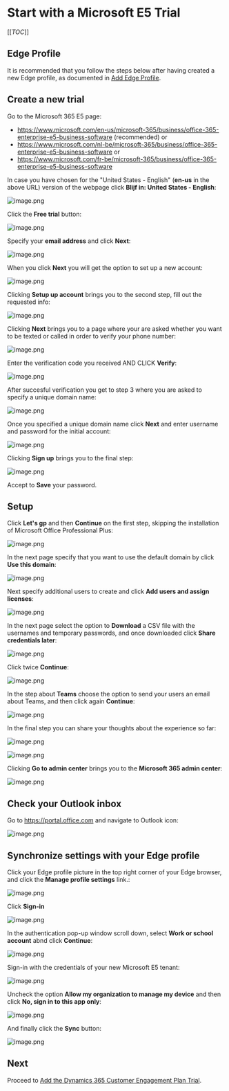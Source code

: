 # Start with a Microsoft E5 Trial

[[_TOC_]]

## Edge Profile

It is recommended that you follow the steps below after having created a new Edge profile, as documented in [Add Edge Profile](Add-New-Edge-Profile).

## Create a new trial

Go to the Microsoft 365 E5 page:

- https://www.microsoft.com/en-us/microsoft-365/business/office-365-enterprise-e5-business-software (recommended) or
- https://www.microsoft.com/nl-be/microsoft-365/business/office-365-enterprise-e5-business-software or 
- https://www.microsoft.com/fr-be/microsoft-365/business/office-365-enterprise-e5-business-software

In case you have chosen for the "United States - English" (**en-us** in the above URL) version of the webpage click **Blijf in: United States - English**:

![image.png](images/start-with-microsoft-e5-trial-en-us.png)

Click the **Free trial** button:

![image.png](images/start-with-microsoft-e5-trial.png)

Specify your **email address** and click **Next**:

![image.png](images/start-with-microsoft-e5-trial-setup-account.png)

When you click **Next** you will get the option to set up a new account:

![image.png](images/start-with-microsoft-e5-trial-new-account.png)

Clicking **Setup up account** brings you to the second step, fill out the requested info:

![image.png](images/start-with-microsoft-e5-trial-tell-us.png)

Clicking **Next** brings you to a page where your are asked whether you want to be texted or called in order to verify your phone number:

![image.png](images/start-with-microsoft-e5-trial-send-verification-code.png)

Enter the verification code you received AND CLICK **Verify**:

![image.png](images/start-with-microsoft-e5-trial-verify-code.png)

After succesful verification you get to step 3 where you are asked to specify a unique domain name:

![image.png](images/start-with-microsoft-e5-trial-create-your-business-entity.png)

Once you specified a unique domain name click **Next** and enter username and password for the initial account:

![image.png](images/start-with-microsoft-e5-trial-create-user-id.png)

Clicking **Sign up** brings you to the final step:

![image.png](images/start-with-microsoft-e5-trial-you-are-set.png)

Accept to **Save** your password.


## Setup

Click **Let's gp** and then **Continue** on the first step, skipping the installation of Microsoft Office Professional Plus:

![image.png](images/start-with-microsoft-e5-trial-install-office.png)

In the next page specify that you want to use the default domain by click **Use this domain**:

![image.png](images/start-with-microsoft-e5-trial-use-default-domain.png)

Next specify additional users to create and click **Add users and assign licenses**:

![image.png](images/start-with-microsoft-e5-trial-add-users.png)

In the next page select the option to **Download** a CSV file with the usernames and temporary passwords, and once downloaded click **Share credentials later**:

![image.png](images/start-with-microsoft-e5-trial-share-credentials.png)

Click twice **Continue**:

![image.png](images/start-with-microsoft-e5-trial-continue.png)

In the step about **Teams** choose the option to send your users an email about Teams, and then click again **Continue**:

![image.png](images/start-with-microsoft-e5-trial-share-microsoft-teams.png)

In the final step you can share your thoughts about the experience so far:

![image.png](images/start-with-microsoft-e5-trial-setup-is-complete.png)

![image.png](images/start-with-microsoft-e5-trial-thank-you-for-feedback.png)

Clicking **Go to admin center** brings you to the **Microsoft 365 admin center**:

![image.png](images/start-with-microsoft-e5-trial-microsoft-365-admin-center.png)

## Check your Outlook inbox

Go to https://portal.office.com and navigate to Outlook icon:

![image.png](images/start-with-microsoft-e5-trial-outlook-welcome.png)


## Synchronize settings with your Edge profile

Click your Edge profile picture in the top right corner of your Edge browser, and click the **Manage profile settings** link.:

![image.png](images/start-with-microsoft-e5-trial-edge-profile.png)

Click **Sign-in**

![image.png](images/start-with-microsoft-e5-trial-edge-profile-sign-in.png)

In the authentication pop-up window scroll down, select **Work or school account** abnd click **Continue**:

![image.png](images/start-with-microsoft-e5-trial-edge-profile-sign-in-work-account.png)

Sign-in with the credentials of your new Microsoft E5 tenant:

![image.png](images/start-with-microsoft-e5-trial-edge-profile-sign-password.png)

Uncheck the option **Allow my organization to manage my device** and then click **No, sign in to this app only**:

![image.png](images/start-with-microsoft-e5-trial-edge-profile-sign-in-only.png)

And finally click the **Sync** button:

![image.png](images/start-with-microsoft-e5-trial-edge-profile-sync.png)


## Next

Proceed to [Add the Dynamics 365 Customer Engagement Plan Trial](Add-the-Dynamics-365-Customer-Engagement-Plan-Trial.md).